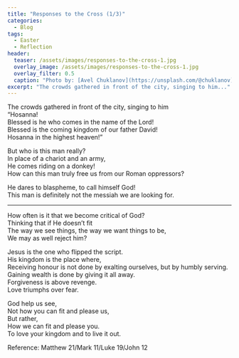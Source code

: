 ```yaml
---
title: "Responses to the Cross (1/3)"
categories:
  - Blog
tags:
  - Easter
  - Reflection
header:
  teaser: /assets/images/responses-to-the-cross-1.jpg
  overlay_image: /assets/images/responses-to-the-cross-1.jpg
  overlay_filter: 0.5
  caption: "Photo by: [Avel Chuklanov](https://unsplash.com/@chuklanov)"
excerpt: "The crowds gathered in front of the city, singing to him..."
---
```


The crowds gathered in front of the city, singing to him  
“Hosanna!  
Blessed is he who comes in the name of the Lord!  
Blessed is the coming kingdom of our father David!  
Hosanna in the highest heaven!”

But who is this man really?  
In place of a chariot and an army,  
He comes riding on a donkey!  
How can this man truly free us from our Roman oppressors?

He dares to blaspheme, to call himself God!  
This man is definitely not the messiah we are looking for.

---

How often is it that we become critical of God?  
Thinking that if He doesn’t fit  
The way we see things, the way we want things to be,  
We may as well reject him?

Jesus is the one who flipped the script.  
His kingdom is the place where,  
Receiving honour is not done by exalting ourselves, but by humbly serving.  
Gaining wealth is done by giving it all away.  
Forgiveness is above revenge.  
Love triumphs over fear.

God help us see,  
Not how you can fit and please us,  
But rather,  
How we can fit and please you.  
To love your kingdom and to live it out.

Reference: Matthew 21/Mark 11/Luke 19/John 12
